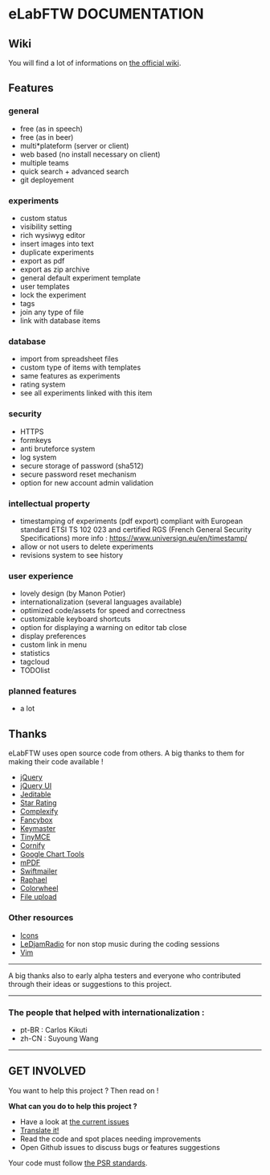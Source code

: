 # eLabFTW DOCUMENTATION

## Wiki

You will find a lot of informations on [the official wiki](https://github.com/NicolasCARPi/elabftw/wiki).

## Features
### general
* free (as in speech)
* free (as in beer)
* multi*plateform (server or client)
* web based (no install necessary on client)
* multiple teams
* quick search + advanced search
* git deployement

### experiments
* custom status
* visibility setting
* rich wysiwyg editor
* insert images into text
* duplicate experiments
* export as pdf
* export as zip archive
* general default experiment template
* user templates
* lock the experiment
* tags
* join any type of file
* link with database items

### database
* import from spreadsheet files
* custom type of items with templates
* same features as experiments
* rating system
* see all experiments linked with this item

### security
* HTTPS
* formkeys
* anti bruteforce system
* log system
* secure storage of password (sha512)
* secure password reset mechanism 
* option for new account admin validation

### intellectual property
* timestamping of experiments (pdf export)
compliant with European standard ETSI TS 102 023 and
certified RGS (French General Security Specifications)
more info : https://www.universign.eu/en/timestamp/
* allow or not users to delete experiments
* revisions system to see history

### user experience
* lovely design (by Manon Potier)
* internationalization (several languages available)
* optimized code/assets for speed and correctness
* customizable keyboard shortcuts
* option for displaying a warning on editor tab close
* display preferences
* custom link in menu
* statistics
* tagcloud
* TODOlist

### planned features
* a lot

## Thanks
eLabFTW uses open source code from others. A big thanks to them for making their code available !

* [jQuery](http://jquery.com)
* [jQuery UI](http://jquerui.com)
* [Jeditable](http://www.appelsiini.net/projects/jeditable)
* [Star Rating](http://www.fyneworks.com/jquery/star-rating/)
* [Complexify](http://danpalmer.me/jquery-complexify)
* [Fancybox](http://fancyapps.com/fancybox/)
* [Keymaster](https://github.com/madrobby/keymaster)
* [TinyMCE](http://www.tinymce.com/)
* [Cornify](http://www.cornify.com/)
* [Google Chart Tools](https://developers.google.com/chart/)
* [mPDF](http://mpdf.bpm1.com/)
* [Swiftmailer](http://swiftmailer.org)
* [Raphael](http://raphaeljs.com/)
* [Colorwheel](http://jweir.github.com/colorwheel/)
* [File upload](https://github.com/sthielen/BigUpload)

### Other resources
* [Icons](http://icons8.com)
* [LeDjamRadio](http://ledjamradio.com) for non stop music during the coding sessions
* [Vim](http://vim.org)

***

A big thanks also to early alpha testers and everyone who contributed through their ideas or
suggestions to this project.

***

### The people that helped with internationalization :

* pt-BR : Carlos Kikuti
* zh-CN : Suyoung Wang

***


## GET INVOLVED
You want to help this project ? Then read on !

**What can you do to help this project ?**
* Have a look at [the current issues](https://github.com/NicolasCARPi/elabftw/issues)
* [Translate it!](https://github.com/NicolasCARPi/elabftw/wiki/Contributing#translating-i18n)
* Read the code and spot places needing improvements
* Open Github issues to discuss bugs or features suggestions

Your code must follow [the PSR standards](https://github.com/php-fig/fig-standards/blob/master/accepted/PSR-1-basic-coding-standard.md).

